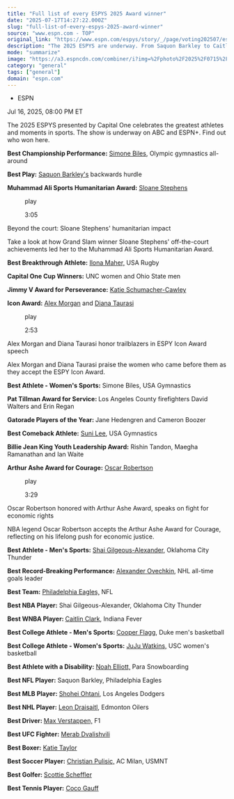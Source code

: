 ```yaml
---
title: "Full list of every ESPYS 2025 Award winner"
date: "2025-07-17T14:27:22.000Z"
slug: "full-list-of-every-espys-2025-award-winner"
source: "www.espn.com - TOP"
original_link: "https://www.espn.com/espys/story/_/page/voting202507/espys-2025-award-winners-saquon-barkley-caitlin-clark"
description: "The 2025 ESPYS are underway. From Saquon Barkley to Caitlin Clark, find out which athletes won."
mode: "summarize"
image: "https://a3.espncdn.com/combiner/i?img=%2Fphoto%2F2025%2F0715%2Fr1519406_1296x729_16%2D9.jpg"
category: "general"
tags: ["general"]
domain: "espn.com"
---
```

<div id="readability-page-1" class="page"><div><div><ul><li><p>ESPN</p></li></ul><p><span>Jul 16, 2025, 08:00 PM ET</span></p></div><p>The 2025 ESPYS presented by Capital One celebrates the greatest athletes and moments in sports. The show is underway on ABC and ESPN+. Find out who won here.</p><p><strong>Best Championship Performance:</strong> <a href="https://www.google.com/url?q=https://www.teamusa.com/profiles/simone-biles&amp;sa=D&amp;source=docs&amp;ust=1752713779473137&amp;usg=AOvVaw33apc1M2TfTX-WNIIIQyLg">Simone Biles</a>, Olympic gymnastics all-around</p><p><strong>Best Play:</strong> <a href="https://www.espn.com/nfl/player/news/_/id/3929630/saquon-barkley">Saquon Barkley's</a> backwards hurdle</p><p><strong>Muhammad Ali Sports Humanitarian Award:</strong> <a href="https://www.espn.com/tennis/player/_/id/1472/sloane-stephens">Sloane Stephens</a></p><div data-behavior="video_scroll"><figure data-video="watch,640,360,45756155" data-cerebro-id="6877fbd637ed595fcc5d89ad" data-title="Beyond the court: Sloane Stephens' humanitarian impact" data-source="espn"><picture><source data-srcset="https://a3.espncdn.com/combiner/i?img=%2Fmedia%2Fmotion%2F2025%2F0716%2Fdm_250716_sloane_espy_video%2Fdm_250716_sloane_espy_video.jpg&amp;w=640&amp;h=360&amp;cquality=80&amp;format=jpg" media="(min-width: 376px)"><source data-srcset="https://a3.espncdn.com/combiner/i?img=%2Fmedia%2Fmotion%2F2025%2F0716%2Fdm_250716_sloane_espy_video%2Fdm_250716_sloane_espy_video.jpg&amp;w=335&amp;cquality=80, https://a3.espncdn.com/combiner/i?img=%2Fmedia%2Fmotion%2F2025%2F0716%2Fdm_250716_sloane_espy_video%2Fdm_250716_sloane_espy_video.jpg&amp;w=670&amp;cquality=40&amp;format=jpg 2x" media="(max-width: 375px)"></picture><span data-id="45756155">play</span><figcaption><p>3:05</p></figcaption></figure><div><p>Beyond the court: Sloane Stephens' humanitarian impact</p><p>Take a look at how Grand Slam winner Sloane Stephens' off-the-court achievements led her to the Muhammad Ali Sports Humanitarian Award.</p></div></div><p><strong>Best Breakthrough Athlete:</strong> <a href="https://www.google.com/url?q=https://www.teamusa.com/profiles/ilona-maher-1118568&amp;sa=D&amp;source=docs&amp;ust=1752716553740559&amp;usg=AOvVaw00YMzZ_-Hwfxr3m1ikxvMX">Ilona Maher,</a> USA Rugby</p><p><strong>Capital One Cup Winners:</strong> UNC women and Ohio State men</p><p><strong>Jimmy V Award for Perseverance:</strong> <a href="https://gopsusports.com/staff/katie-schumacher-cawley">Katie Schumacher-Cawley</a></p><p><strong>Icon Award:</strong> <a href="https://www.espn.com/soccer/player/_/id/158774/alex-morgan">Alex Morgan</a> and <a href="https://www.espn.com/wnba/player/_/id/585/diana-taurasi">Diana Taurasi</a></p><div data-behavior="video_scroll"><figure data-video="watch,640,360,45758766" data-cerebro-id="687853e6f2f39a6611715323" data-title="Alex Morgan and Diana Taurasi honor trailblazers in ESPY Icon Award speech" data-source="espn" data-contributing-partner="wsc"><picture><source data-srcset="https://a.espncdn.com/combiner/i?img=%2Fmedia%2Fmotion%2F2025%2F0716%2Fss_20250716_213743609_2898008%2Fss_20250716_213743609_2898008.jpg&amp;w=640&amp;h=360&amp;cquality=80&amp;format=jpg" media="(min-width: 376px)"><source data-srcset="https://a.espncdn.com/combiner/i?img=%2Fmedia%2Fmotion%2F2025%2F0716%2Fss_20250716_213743609_2898008%2Fss_20250716_213743609_2898008.jpg&amp;w=335&amp;cquality=80, https://a.espncdn.com/combiner/i?img=%2Fmedia%2Fmotion%2F2025%2F0716%2Fss_20250716_213743609_2898008%2Fss_20250716_213743609_2898008.jpg&amp;w=670&amp;cquality=40&amp;format=jpg 2x" media="(max-width: 375px)"></picture><span data-id="45758766">play</span><figcaption><p>2:53</p></figcaption></figure><div><p>Alex Morgan and Diana Taurasi honor trailblazers in ESPY Icon Award speech</p><p>Alex Morgan and Diana Taurasi praise the women who came before them as they accept the ESPY Icon Award.</p></div></div><p><strong>Best Athlete - Women's Sports:</strong> Simone Biles, USA Gymnastics</p><p><strong>Pat Tillman Award for Service: </strong>Los Angeles County firefighters David Walters and Erin Regan</p><p><strong>Gatorade Players of the Year: </strong>Jane Hedengren and Cameron Boozer</p><p><strong>Best Comeback Athlete:</strong> <a href="https://www.teamusa.com/profiles/sunisa-lee-1074875">Suni Lee</a>, USA Gymnastics</p><p><strong>Billie Jean King Youth Leadership Award:</strong> Rishin Tandon, Maegha Ramanathan and Ian Waite</p><p><strong>Arthur Ashe Award for Courage:</strong> <a href="https://www.espn.com/nba/player/_/id/4119/oscar-robertson">Oscar Robertson</a></p><div data-behavior="video_scroll"><figure data-video="watch,640,360,45758965" data-cerebro-id="687862e937ed595fcc5fcc9b" data-title="Oscar Robertson honored with Arthur Ashe Award, speaks on fight for economic rights" data-source="espn" data-contributing-partner="wsc"><picture><source data-srcset="https://a3.espncdn.com/combiner/i?img=%2Fmedia%2Fmotion%2F2025%2F0716%2Fss_20250716_224146356_2898072%2Fss_20250716_224146356_2898072.jpg&amp;w=640&amp;h=360&amp;cquality=80&amp;format=jpg" media="(min-width: 376px)"><source data-srcset="https://a3.espncdn.com/combiner/i?img=%2Fmedia%2Fmotion%2F2025%2F0716%2Fss_20250716_224146356_2898072%2Fss_20250716_224146356_2898072.jpg&amp;w=335&amp;cquality=80, https://a3.espncdn.com/combiner/i?img=%2Fmedia%2Fmotion%2F2025%2F0716%2Fss_20250716_224146356_2898072%2Fss_20250716_224146356_2898072.jpg&amp;w=670&amp;cquality=40&amp;format=jpg 2x" media="(max-width: 375px)"></picture><span data-id="45758965">play</span><figcaption><p>3:29</p></figcaption></figure><div><p>Oscar Robertson honored with Arthur Ashe Award, speaks on fight for economic rights</p><p>NBA legend Oscar Robertson accepts the Arthur Ashe Award for Courage, reflecting on his lifelong push for economic justice.</p></div></div><p><strong>Best Athlete - Men's Sports:</strong> <a href="https://www.espn.com/nba/player/_/id/4278073/shai-gilgeous-alexander">Shai Gilgeous-Alexander</a>, Oklahoma City Thunder</p><p><strong>Best Record-Breaking Performance:</strong> <a href="https://www.espn.com/nhl/player/_/id/3101/alex-ovechkin">Alexander Ovechkin</a>, NHL all-time goals leader</p><p><strong>Best Team:</strong> <a href="https://www.espn.com/nfl/team/_/name/phi/philadelphia-eagles">Philadelphia Eagles,</a> NFL</p><p><strong>Best NBA Player:</strong> Shai Gilgeous-Alexander, Oklahoma City Thunder</p><p><strong>Best WNBA Player: </strong><a href="https://www.espn.com/wnba/player/_/id/4433403/caitlin-clark">Caitlin Clark</a>, Indiana Fever</p><p><strong>Best College Athlete - Men's Sports: </strong><a href="https://www.espn.com/nba/player/_/id/5041939/cooper-flagg">Cooper Flagg</a>, Duke men's basketball</p><p><strong>Best College Athlete - Women's Sports:</strong> <a href="https://www.espn.com/womens-college-basketball/player/_/id/5175946/juju-watkins">JuJu Watkins,</a> USC women's basketball</p><p><strong>Best Athlete with a Disability:</strong> <a href="https://www.teamusa.com/profiles/noah-elliott-1089028">Noah Elliott,</a> Para Snowboarding</p><p><strong>Best NFL Player:</strong> Saquon Barkley, Philadelphia Eagles</p><p><strong>Best MLB Player:</strong> <a href="https://www.espn.com/mlb/player/_/id/39832">Shohei Ohtani</a>, Los Angeles Dodgers</p><p><strong>Best NHL Player:</strong> <a href="https://www.espn.com/nhl/player/_/id/3114727">Leon Draisaitl</a>, Edmonton Oilers</p><p><strong>Best Driver: </strong><a href="https://www.espn.com/racing/driver/_/id/4665/max-verstappen">Max Verstappen,</a> F1</p><p><strong>Best UFC Fighter:</strong> <a href="https://www.espn.com/mma/fighter/_/id/3948572/merab-dvalishvili">Merab Dvalishvili</a></p><p><strong>Best Boxer:</strong> <a href="https://www.espn.com/boxing/story/_/id/38461423/katie-taylor-biography-boxing-record-fights-more">Katie Taylor</a></p><p><strong>Best Soccer Player:</strong> <a href="https://www.espn.com/soccer/player/_/id/225607/christian-pulisic">Christian Pulisic,</a> AC Milan, USMNT</p><p><strong>Best Golfer: </strong><a href="https://www.espn.com/golf/player/_/id/9478/scottie-scheffler">Scottie Scheffler</a></p><p><strong>Best Tennis Player:</strong> <a href="https://www.espn.com/tennis/player/_/id/3626/coco-gauff">Coco Gauff</a></p>
</div></div>